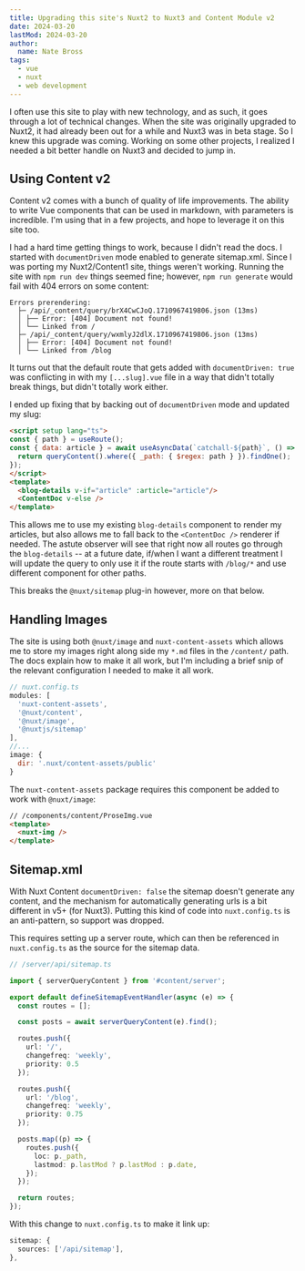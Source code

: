 ```yaml
---
title: Upgrading this site's Nuxt2 to Nuxt3 and Content Module v2
date: 2024-03-20
lastMod: 2024-03-20
author: 
  name: Nate Bross
tags: 
  - vue
  - nuxt
  - web development
---
```


I often use this site to play with new technology, and as such, it goes through a lot of technical changes. When the site was originally upgraded to Nuxt2, it had already been out for a while and Nuxt3 was in beta stage. So I knew this upgrade was coming. Working on some other projects, I realized I needed a bit better handle on Nuxt3 and decided to jump in.

## Using Content v2

Content v2 comes with a bunch of quality of life improvements. The ability to write Vue components that can be used in markdown, with parameters is incredible. I'm using that in a few projects, and hope to leverage it on this site too.

I had a hard time getting things to work, because I didn't read the docs. I started with `documentDriven` mode enabled to generate sitemap.xml. Since I was porting my Nuxt2/Content1 site, things weren't working. Running the site with `npm run dev` things seemed fine; however, `npm run generate` would fail with 404 errors on some content:

```
Errors prerendering:
  ├─ /api/_content/query/brX4CwCJoQ.1710967419806.json (13ms)
  │ ├── Error: [404] Document not found!
  │ └── Linked from /
  ├─ /api/_content/query/wxmlyJ2dlX.1710967419806.json (13ms)
  │ ├── Error: [404] Document not found!
  │ └── Linked from /blog
```

It turns out that the default route that gets added with `documentDriven: true` was conflicting in with my `[...slug].vue` file in a way that didn't totally break things, but didn't totally work either.

I ended up fixing that by backing out of `documentDriven` mode and updated my slug:

```html [slug.vue]{1} meta-info=val
<script setup lang="ts">
const { path } = useRoute();
const { data: article } = await useAsyncData(`catchall-${path}`, () => {
  return queryContent().where({ _path: { $regex: path } }).findOne();
});
</script>
<template>
  <blog-details v-if="article" :article="article"/>
  <ContentDoc v-else />
</template>
```

This allows me to use my existing `blog-details` component to render my articles, but also allows me to fall back to the `<ContentDoc />` renderer if needed. The astute observer will see that right now all routes go through the `blog-details` -- at a future date, if/when I want a different treatment I will update the query to only use it if the route starts with `/blog/*` and use different component for other paths.

This breaks the `@nuxt/sitemap` plug-in however, more on that below.

## Handling Images

The site is using both `@nuxt/image` and `nuxt-content-assets` which allows me to store my images right along side my `*.md` files in the `/content/` path. The docs explain how to make it all work, but I'm including a brief snip of the relevant configuration I needed to make it all work.

```js
// nuxt.config.ts
modules: [
  'nuxt-content-assets',
  '@nuxt/content',
  '@nuxt/image',
  '@nuxtjs/sitemap'
],
//...
image: {
  dir: '.nuxt/content-assets/public'
}
```

The `nuxt-content-assets` package requires this component be added to work with `@nuxt/image`:

```html
// /components/content/ProseImg.vue
<template>
  <nuxt-img />
</template>
```

## Sitemap.xml

With Nuxt Content `documentDriven: false` the sitemap doesn't generate any content, and the mechanism for automatically generating urls is a bit different in v5+ (for Nuxt3). Putting this kind of code into `nuxt.config.ts` is an anti-pattern, so support was dropped.

This requires setting up a server route, which can then be referenced in `nuxt.config.ts` as the source for the sitemap data.

```ts
// /server/api/sitemap.ts

import { serverQueryContent } from '#content/server';

export default defineSitemapEventHandler(async (e) => {
  const routes = [];

  const posts = await serverQueryContent(e).find();

  routes.push({
    url: '/',
    changefreq: 'weekly',
    priority: 0.5
  });

  routes.push({
    url: '/blog',
    changefreq: 'weekly',
    priority: 0.75
  });

  posts.map((p) => {
    routes.push({
      loc: p._path,
      lastmod: p.lastMod ? p.lastMod : p.date,
    });
  });

  return routes;
});
```

With this change to `nuxt.config.ts` to make it link up:

```ts
sitemap: {
  sources: ['/api/sitemap'],
},
```
